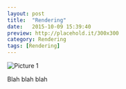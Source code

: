 ```yaml
---
layout: post
title:  "Rendering"
date:   2015-10-09 15:39:40
preview: http://placehold.it/300x300
category: Rendering
tags: [Rendering]
---
```


![Picture 1](http://placehold.it/800x600)

Blah blah blah